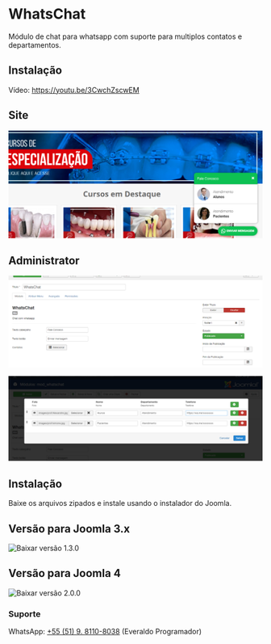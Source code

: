 # WhatsChat
Módulo de chat para whatsapp com suporte para multiplos contatos e departamentos.

## Instalação
Vídeo: https://youtu.be/3CwchZscwEM

## Site
![Screenshot](./screenshot.png)

## Administrator
![Screenshot](./screenshot2.png)

![Screenshot](./screenshot4.png)

## Instalação

Baixe os arquivos zipados e instale usando o instalador do Joomla.

## Versão para Joomla 3.x

![Baixar versão 1.3.0](https://github.com/albreis/joomla-whatschat/releases/tag/1.3.0)

## Versão para Joomla 4

![Baixar versão 2.0.0](https://github.com/albreis/joomla-whatschat/releases/tag/2.0.0)


### Suporte

WhatsApp: [+55 (51) 9. 8110-8038](https://wa.me/5551981108038) 
(Everaldo Programador)
